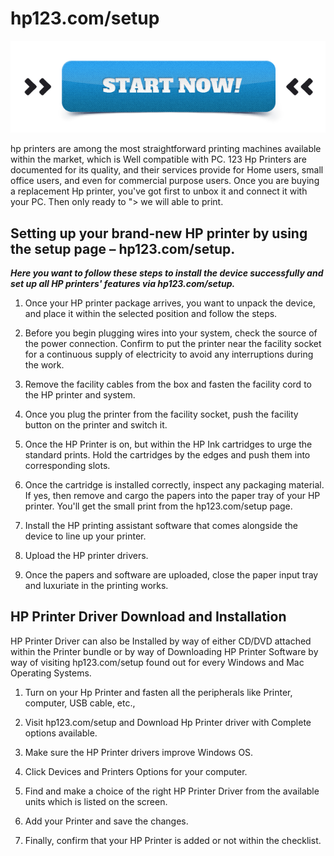 # hp123.com/setup


[![hp123.com/setup](start-now.gif)](https://hp.printredir.com)



hp printers are among the most straightforward printing machines available within the market, which is Well compatible with PC. 123 Hp Printers are documented for its quality, and their services provide for Home users, small office users, and even for commercial purpose users. Once you are buying a replacement Hp printer, you've got first to unbox it and connect it with your PC. Then only ready to "> we will able to print.




## Setting up your brand-new HP printer by using the setup page – hp123.com/setup.

**_Here you want to follow these steps to install the device successfully and set up all HP printers' features via hp123.com/setup._**

1. Once your HP printer package arrives, you want to unpack the device, and place it within the selected position and follow the steps.

2. Before you begin plugging wires into your system, check the source of the power connection. Confirm to put the printer near the facility socket for a continuous supply of electricity to avoid any interruptions during the work.

3. Remove the facility cables from the box and fasten the facility cord to the HP printer and system.

4. Once you plug the printer from the facility socket, push the facility button on the printer and switch it.

5. Once the HP Printer is on, but within the HP Ink cartridges to urge the standard prints. Hold the cartridges by the edges and push them into corresponding slots.

6. Once the cartridge is installed correctly, inspect any packaging material. If yes, then remove and cargo the papers into the paper tray of your HP printer. You'll get the small print from the hp123.com/setup page.

7. Install the HP printing assistant software that comes alongside the device to line up your printer.

8. Upload the HP printer drivers.

9. Once the papers and software are uploaded, close the paper input tray and luxuriate in the printing works.




## HP Printer Driver Download and Installation
HP Printer Driver can also be Installed by way of either CD/DVD attached within the Printer bundle or by way of Downloading HP Printer Software by way of visiting hp123.com/setup found out for every Windows and Mac Operating Systems.


1. Turn on your Hp Printer and fasten all the peripherals like Printer, computer, USB cable, etc.,

2. Visit hp123.com/setup and Download Hp Printer driver with Complete options available.

3. Make sure the HP Printer drivers improve Windows OS.

4. Click Devices and Printers Options for your computer.

5. Find and make a choice of the right HP Printer Driver from the available units which is listed on the screen.

6. Add your Printer and save the changes.

7. Finally, confirm that your HP Printer is added or not within the checklist.

